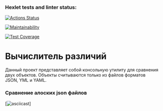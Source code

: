 ### Hexlet tests and linter status:
[![Actions Status](https://github.com/SuperKanat/frontend-project-46/workflows/hexlet-check/badge.svg)](https://github.com/SuperKanat/frontend-project-46/actions)

[![Maintainability](https://api.codeclimate.com/v1/badges/0b3f416d41fe8b25a3e1/maintainability)](https://codeclimate.com/github/SuperKanat/frontend-project-46/maintainability)

[![Test Coverage](https://api.codeclimate.com/v1/badges/0b3f416d41fe8b25a3e1/test_coverage)](https://codeclimate.com/github/SuperKanat/frontend-project-46/test_coverage)

# Вычислитель различий

Данный проект представляет собой консольную утилиту для сравнения двух объектов. Объекты считываются только из файлов форматов JSON, YML и YAML.

### Сравнение алоских json файлов

[![asciicast](https://asciinema.org/a/0aoAHP3NOQXx3gIV5G4dlw73V)]